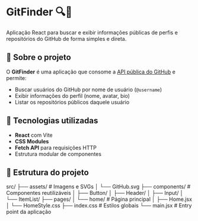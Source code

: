 # GitFinder 🔍🐙

Aplicação React para buscar e exibir informações públicas de perfis e repositórios do GitHub de forma simples e direta.

## 🧠 Sobre o projeto

O **GitFinder** é uma aplicação que consome a [API pública do GitHub](https://api.github.com) e permite:

- Buscar usuários do GitHub por nome de usuário (`@username`)
- Exibir informações do perfil (nome, avatar, bio)
- Listar os repositórios públicos daquele usuário

## 🚀 Tecnologias utilizadas

- **React** com Vite
- **CSS Modules**
- **Fetch API** para requisições HTTP
- Estrutura modular de componentes

## 📁 Estrutura do projeto
src/
├── assets/                  # Imagens e SVGs
│   └── GitHub.svg
├── components/              # Componentes reutilizáveis
│   ├── Button/
│   ├── Header/
│   ├── Input/
│   └── ItemList/
├── pages/
│   └── home/                # Página principal
│       ├── Home.jsx
│       └── HomeStyle.css
├── index.css                # Estilos globais
└── main.jsx                 # Entry point da aplicação
